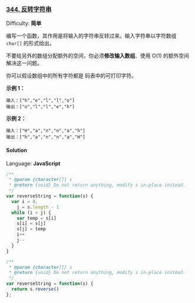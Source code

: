 ### [344\. 反转字符串](https://leetcode-cn.com/problems/reverse-string/)

Difficulty: **简单**


编写一个函数，其作用是将输入的字符串反转过来。输入字符串以字符数组 `char[]` 的形式给出。

不要给另外的数组分配额外的空间，你必须**修改输入数组**、使用 O(1) 的额外空间解决这一问题。

你可以假设数组中的所有字符都是 码表中的可打印字符。

**示例 1：**

```
输入：["h","e","l","l","o"]
输出：["o","l","l","e","h"]
```

**示例 2：**

```
输入：["H","a","n","n","a","h"]
输出：["h","a","n","n","a","H"]
```


#### Solution

Language: **JavaScript**

```javascript
​/**
 * @param {character[]} s
 * @return {void} Do not return anything, modify s in-place instead.
 */
var reverseString = function(s) {
  var i = 0,
    j = s.length - 1
  while (i < j) {
    var temp = s[i]
    s[i] = s[j]
    s[j] = temp
    i++
    j--
  }
}
```

```javascript
/**
 * @param {character[]} s
 * @return {void} Do not return anything, modify s in-place instead.
 */
var reverseString = function(s) {
  return s.reverse()
};
```